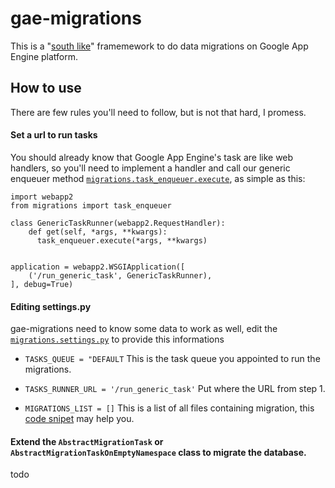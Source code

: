gae-migrations
==============

This is a "[south like](http://south.readthedocs.org/en/latest)" framemework to do data migrations on Google App Engine platform.

## How to use
There are few rules you'll need to follow, but is not that hard, I promess.

#### Set a url to run tasks
You should already know that Google App Engine's task are like web handlers, so you'll need to implement a handler and call our generic enqueuer method [`migrations.task_enqueuer.execute`](https://github.com/qmagico/gae-migrations/blob/master/migrations/task_enqueuer.py#L29), as simple as this:

```
import webapp2
from migrations import task_enqueuer

class GenericTaskRunner(webapp2.RequestHandler):
    def get(self, *args, **kwargs):
      task_enqueuer.execute(*args, **kwargs)
        

application = webapp2.WSGIApplication([
    ('/run_generic_task', GenericTaskRunner),
], debug=True)
```

#### Editing settings.py
gae-migrations need to know some data to work as well, edit the [`migrations.settings.py`](https://github.com/qmagico/gae-migrations/blob/master/migrations/settings.py) to provide this informations

* `TASKS_QUEUE = "DEFAULT`
  This is the task queue you appointed to run the migrations.

* `TASKS_RUNNER_URL = '/run_generic_task'`
  Put where the URL from step 1.

* `MIGRATIONS_LIST = []`
  This is a list of all files containing migration, this [code snipet]() may help you.

#### Extend the `AbstractMigrationTask` or `AbstractMigrationTaskOnEmptyNamespace` class to migrate the database.
todo

